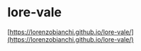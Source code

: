 # lore-vale

[https://lorenzobianchi.github.io/lore-vale/](https://lorenzobianchi.github.io/lore-vale/)

